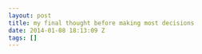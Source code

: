 ```yaml
---
layout: post
title: my final thought before making most decisions
date: 2014-01-08 18:13:09 Z
tags: []
---
```

